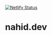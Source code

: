 [![Netlify Status](https://api.netlify.com/api/v1/badges/0a94e580-d716-4b66-8f1b-c1c54db7a6cf/deploy-status)](https://app.netlify.com/sites/nahiddev/deploys)
# nahid.dev
